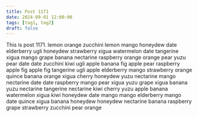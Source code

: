 ```yaml
---
title: Post 1171
date: 2024-09-01 12:00:00
tags: [tag1, tag2]
draft: false
---
```

This is post 1171.
lemon
orange
zucchini
lemon
mango
honeydew
date
elderberry
ugli
honeydew
strawberry
xigua
watermelon
date
tangerine
xigua
mango
grape
banana
nectarine
raspberry
orange
orange
pear
yuzu
pear
date
date
zucchini
kiwi
ugli
apple
banana
fig
apple
pear
raspberry
apple
fig
apple
fig
tangerine
ugli
apple
elderberry
mango
strawberry
orange
quince
banana
orange
xigua
cherry
honeydew
yuzu
nectarine
mango
nectarine
date
date
raspberry
mango
pear
xigua
yuzu
grape
xigua
banana
yuzu
nectarine
tangerine
nectarine
kiwi
cherry
yuzu
apple
banana
watermelon
xigua
kiwi
honeydew
date
mango
mango
elderberry
mango
date
quince
xigua
banana
honeydew
honeydew
nectarine
banana
raspberry
grape
strawberry
zucchini
pear
orange

